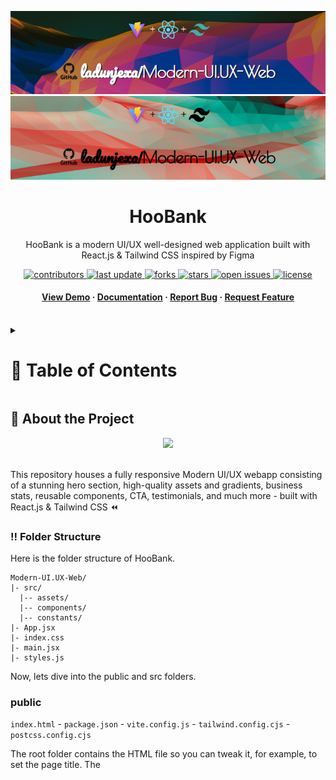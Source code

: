 <a name="readme-top"></a>
<div align="center">

  ![Project Banner](readme_assets/readme_banner.png#gh-dark-mode-only)
  ![Project Banner](readme_assets/readme_banner-light.png#gh-light-mode-only)

  <h1>HooBank</h1>
  
  <p>
    HooBank is a modern UI/UX well-designed web application built with React.js & Tailwind CSS inspired by Figma
  </p>

<!-- Badges -->
<p>
  <a href="https://github.com/ladunjexa/Modern-UI.UX-Web/graphs/contributors">
    <img src="https://img.shields.io/github/contributors/ladunjexa/Modern-UI.UX-Web" alt="contributors" />
  </a>
  <a href="">
    <img src="https://img.shields.io/github/last-commit/ladunjexa/Modern-UI.UX-Web" alt="last update" />
  </a>
  <a href="https://github.com/ladunjexa/Modern-UI.UX-Web/network/members">
    <img src="https://img.shields.io/github/forks/ladunjexa/Modern-UI.UX-Web" alt="forks" />
  </a>
  <a href="https://github.com/ladunjexa/Modern-UI.UX-Web/stargazers">
    <img src="https://img.shields.io/github/stars/ladunjexa/Modern-UI.UX-Web" alt="stars" />
  </a>
  <a href="https://github.com/ladunjexa/Modern-UI.UX-Web/issues/">
    <img src="https://img.shields.io/github/issues/ladunjexa/Modern-UI.UX-Web" alt="open issues" />
  </a>
  <a href="https://github.com/ladunjexa/Modern-UI.UX-Web/blob/master/LICENSE">
    <img src="https://img.shields.io/github/license/ladunjexa/Modern-UI.UX-Web.svg" alt="license" />
  </a>
</p>
   
 <h4>
    <a href="https://github.com/ladunjexa/Modern-UI.UX-Web/">View Demo</a>
  <span> · </span>
    <a href="https://github.com/ladunjexa/Modern-UI.UX-Web">Documentation</a>
  <span> · </span>
    <a href="https://github.com/ladunjexa/Modern-UI.UX-Web/issues/">Report Bug</a>
  <span> · </span>
    <a href="https://github.com/ladunjexa/Modern-UI.UX-Web/issues/">Request Feature</a>
  </h4>
</div>

<br />

<!-- Table of Contents -->
<details>

<summary>

# :notebook_with_decorative_cover: Table of Contents

</summary>

- [About the Project](#star2-about-the-project)
  * [Folder Structure](#bangbang-folder-structure)
  * [Tech Stack](#space_invader-tech-stack)
- [Getting Started](#toolbox-getting-started)
  * [Installation](#gear-installation)
  * [Run Locally](#running-run-locally)
- [Contributing](#wave-contributing)
- [License](#warning-license)
- [Contact](#handshake-contact)
- [Acknowledgements](#gem-acknowledgements)

</details>  

<!-- About the Project -->
## :star2: About the Project

<div align="center">
  <img src="https://camo.githubusercontent.com/c4493d95984ace14ebef070617d63d2fa8068b02a1359d1a311b175ce623026b/68747470733a2f2f692e6962622e636f2f424b31486e30782f53637265656e73686f742d323032322d30382d30382d61742d342d30352d34382d504d2e706e67" height="auto" width="90%"/>
</div>

<br />

This repository houses a fully responsive Modern UI/UX webapp consisting of a stunning hero section, high-quality assets and gradients, business stats, reusable components, CTA, testimonials, and much more - built with React.js & Tailwind CSS ⏪

<!-- Folder Structure -->
### :bangbang: Folder Structure

Here is the folder structure of HooBank.
```
Modern-UI.UX-Web/
|- src/
  |-- assets/
  |-- components/
  |-- constants/
|- App.jsx
|- index.css
|- main.jsx
|- styles.js
```

Now, lets dive into the public and src folders.

### public

`index.html` - `package.json` - `vite.config.js` - `tailwind.config.cjs` - `postcss.config.cjs`

The root folder contains the HTML file so you can tweak it, for example, to set the page title. The <script> tag with the compiled code will be added to it automatically during the build process.
also, can be found other configuration files for Tailwind, PostCSS, Vite and etc.
  
### src

#### components

`Billing.jsx` - `Business.jsx` - `Button.jsx` - `CardDeal.jsx` - `Clients.jsx` - `CTA.jsx` - `FeedbackCard.jsx` - `Footer.jsx` - `GetStarted.jsx` - `Hero.jsx` - `Navbar.jsx` - `Stats.jsx` - `Testimonial.jsx` - `index.js`
  
JSX (JavaScript XML / syntax extension to JavaScript) files contain **HooBank** components which split the UI into independent and reusable bits of code which comes with the full power of JavaScript.
The list above describe what the UI should look like, and any JSX produces React "element" where the file names hint at their contents.

#### constants

`index.js` - JS file for declaration of important objects such as navigation links, features, feedback, social media, clients and etc, let the developer developer more efficiency and comfort in controlling the site's content.

#### assets
  
Very high quality assets files for website visualization, most of them in SVG (Scalable Vector Graphics) format used to describe static or dynamic 2D vector graphics.
  
high-quality assets files 

<br />

<!-- TechStack -->
### :space_invader: Tech Stack
  
![Vite](https://img.shields.io/badge/vite-%23646CFF.svg?style=for-the-badge&logo=vite&logoColor=white)
![React](https://img.shields.io/badge/react-%2320232a.svg?style=for-the-badge&logo=react&logoColor=%2361DAFB)
![TailwindCSS](https://img.shields.io/badge/tailwindcss-%2338B2AC.svg?style=for-the-badge&logo=tailwind-css&logoColor=white)
![Figma](https://img.shields.io/badge/figma-%23F24E1E.svg?style=for-the-badge&logo=figma&logoColor=white)
  
<p align="right">(<a href="#readme-top">back to top</a>)</p>

<!-- Getting Started -->
## 	:toolbox: Getting Started

<!-- Installation -->
### :gear: Installation

#### Step 1:
Download or clone this repo by using the link below:

```bash
 https://github.com/ladunjexa/Modern-UI.UX-Web
```

#### Step 2:

HooBank using NPM (Node Package Manager), therefore, make sure that Node.js is installed by execute the following command in console:

```bash
  node -v
```

#### Step 3:

At the main folder execute the following command in console to get the required dependencies:

```bash
  npm install
```

<!-- Run Locally -->
### :running: Run Locally

#### Step 1:

At the main folder execute the following command in console to run the development server:

```bash
  npm run dev
```

<p align="right">(<a href="#readme-top">back to top</a>)</p>

<!-- Contributing -->
## :wave: Contributing

<a href="https://github.com/ladunjexa/Modern-UI.UX-Web/graphs/contributors">
  <img src="https://contrib.rocks/image?repo=ladunjexa/Modern-UI.UX-Web" />
</a>


Contributions are always welcome!

See [`contributing.md`](https://contributing.md/) for ways to get started.

Contributions are what make the open source community such an amazing place to learn, inspire, and create. Any contributions you make are **greatly appreciated**.

If you have a suggestion that would make this better, please fork the repo and create a pull request. You can also simply open an issue with the tag "enhancement".
Don't forget to give the project a star! Thanks again!

1. Fork the Project
2. Create your Feature Branch (`git checkout -b feature/AmazingFeature`)
3. Commit your Changes (`git commit -m 'Add some AmazingFeature'`)
4. Push to the Branch (`git push origin feature/AmazingFeature`)
5. Open a Pull Request

<p align="right">(<a href="#readme-top">back to top</a>)</p>

<!-- License -->
## :warning: License

Distributed under the MIT License. See [LICENSE.txt](https://github.com/ladunjexa/Modern-UI.UX-Web/blob/main/LICENSE) for more information.

<p align="right">(<a href="#readme-top">back to top</a>)</p>

<!-- Contact -->
## :handshake: Contact

Liron Abutbul - [@lironabutbul6](https://twitter.com/lironabutbul6) - [@ladunjexa](https://t.me/ladunjexa)

Project Link: [https://github.com/ladunjexa/Modern-UI.UX-Web](https://github.com/ladunjexa/Modern-UI.UX-Web)

<p align="right">(<a href="#readme-top">back to top</a>)</p>

<!-- Acknowledgments -->
## :gem: Acknowledgements

This section used to mention useful resources and libraries that used in HooBank

 - [HooBank - Figma Design](https://www.figma.com/file/bUGIPys15E78w9bs1l4tgS/HooBank?node-id=310%3A485&t=e0dGnlPUHU1m8cG0-0)
 - #JSMastery

<p align="right">(<a href="#readme-top">back to top</a>)</p>
